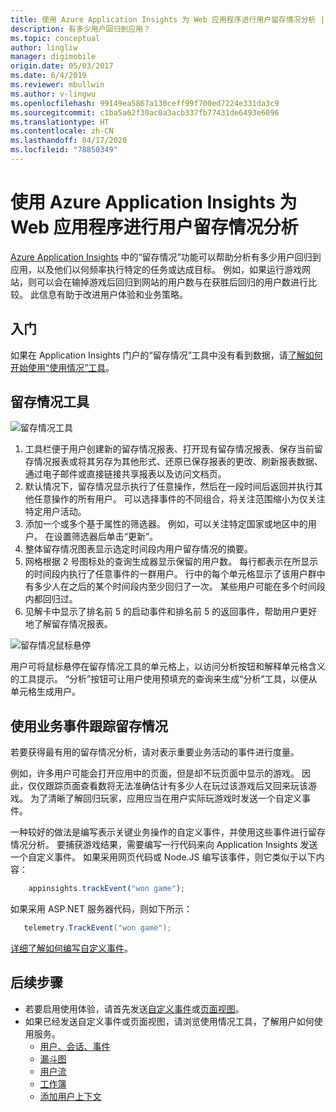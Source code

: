 ```yaml
---
title: 使用 Azure Application Insights 为 Web 应用程序进行用户留存情况分析 | Azure docs
description: 有多少用户回归到应用？
ms.topic: conceptual
author: lingliw
manager: digimobile
origin.date: 05/03/2017
ms.date: 6/4/2019
ms.reviewer: mbullwin
ms.author: v-lingwu
ms.openlocfilehash: 99149ea5867a130ceff99f700ed7224e331da3c9
ms.sourcegitcommit: c1ba5a62f30ac0a3acb337fb77431de6493e6096
ms.translationtype: HT
ms.contentlocale: zh-CN
ms.lasthandoff: 04/17/2020
ms.locfileid: "78850349"
---
```

# <a name="user-retention-analysis-for-web-applications-with-application-insights"></a>使用 Azure Application Insights 为 Web 应用程序进行用户留存情况分析

[Azure Application Insights](../../azure-monitor/app/app-insights-overview.md) 中的“留存情况”功能可以帮助分析有多少用户回归到应用，以及他们以何频率执行特定的任务或达成目标。 例如，如果运行游戏网站，则可以会在输掉游戏后回归到网站的用户数与在获胜后回归的用户数进行比较。 此信息有助于改进用户体验和业务策略。

## <a name="get-started"></a>入门

如果在 Application Insights 门户的“留存情况”工具中没有看到数据，请[了解如何开始使用“使用情况”工具](usage-overview.md)。

## <a name="the-retention-tool"></a>留存情况工具

![留存情况工具](./media/usage-retention/retention.png)

1. 工具栏便于用户创建新的留存情况报表、打开现有留存情况报表、保存当前留存情况报表或将其另存为其他形式、还原已保存报表的更改、刷新报表数据、通过电子邮件或直接链接共享报表以及访问文档页。 
2. 默认情况下，留存情况显示执行了任意操作，然后在一段时间后返回并执行其他任意操作的所有用户。 可以选择事件的不同组合，将关注范围缩小为仅关注特定用户活动。
3. 添加一个或多个基于属性的筛选器。 例如，可以关注特定国家或地区中的用户。 在设置筛选器后单击“更新”。  
4. 整体留存情况图表显示选定时间段内用户留存情况的摘要。 
5. 网格根据 2 号图标处的查询生成器显示保留的用户数。 每行都表示在所显示的时间段内执行了任意事件的一群用户。 行中的每个单元格显示了该用户群中有多少人在之后的某个时间段内至少回归了一次。 某些用户可能在多个时间段内都回归过。 
6. 见解卡中显示了排名前 5 的启动事件和排名前 5 的返回事件，帮助用户更好地了解留存情况报表。 

![留存情况鼠标悬停](./media/usage-retention/hover.png)

用户可将鼠标悬停在留存情况工具的单元格上，以访问分析按钮和解释单元格含义的工具提示。 “分析”按钮可让用户使用预填充的查询来生成“分析”工具，以便从单元格生成用户。 

## <a name="use-business-events-to-track-retention"></a>使用业务事件跟踪留存情况

若要获得最有用的留存情况分析，请对表示重要业务活动的事件进行度量。 

例如，许多用户可能会打开应用中的页面，但是却不玩页面中显示的游戏。 因此，仅仅跟踪页面查看数将无法准确估计有多少人在玩过该游戏后又回来玩该游戏。 为了清晰了解回归玩家，应用应当在用户实际玩游戏时发送一个自定义事件。  

一种较好的做法是编写表示关键业务操作的自定义事件，并使用这些事件进行留存情况分析。 要捕获游戏结果，需要编写一行代码来向 Application Insights 发送一个自定义事件。 如果采用网页代码或 Node.JS 编写该事件，则它类似于以下内容：

```JavaScript
    appinsights.trackEvent("won game");
```

如果采用 ASP.NET 服务器代码，则如下所示：

```csharp
   telemetry.TrackEvent("won game");
```

[详细了解如何编写自定义事件](../../azure-monitor/app/api-custom-events-metrics.md#trackevent)。


## <a name="next-steps"></a>后续步骤
- 若要启用使用体验，请首先发送[自定义事件](/azure-monitor/app/api-custom-events-metrics#trackevent)或[页面视图](/azure-monitor/app/api-custom-events-metrics#page-views)。
- 如果已经发送自定义事件或页面视图，请浏览使用情况工具，了解用户如何使用服务。
    - [用户、会话、事件](usage-segmentation.md)
    - [漏斗图](usage-funnels.md)
    - [用户流](usage-flows.md)
    - [工作簿](../../azure-monitor/app/usage-workbooks.md)
    - [添加用户上下文](usage-send-user-context.md)







